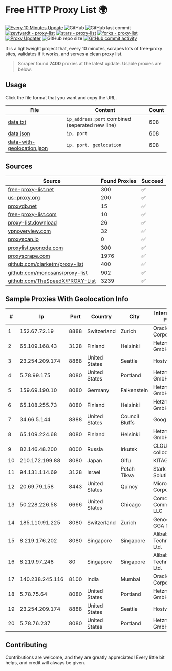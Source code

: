 
# Free HTTP Proxy List 🌍

[![Every 10 Minutes Update](https://github.com/mertguvencli/http-proxy-list/actions/workflows/main.yml/badge.svg?branch=main)](https://github.com/mertguvencli/http-proxy-list/actions/workflows/main.yml)
![GitHub](https://img.shields.io/github/license/mertguvencli/http-proxy-list)
![GitHub last commit](https://img.shields.io/github/last-commit/mertguvencli/http-proxy-list)
[![zevtyardt - proxy-list](https://img.shields.io/static/v1?label=zevtyardt&message=proxy-list&color=blue&logo=github)](https://github.com/zevtyardt/proxy-list "Go to GitHub repo")
[![stars - proxy-list](https://img.shields.io/github/stars/zevtyardt/proxy-list?style=social)](https://github.com/zevtyardt/proxy-list)
[![forks - proxy-list](https://img.shields.io/github/forks/zevtyardt/proxy-list?style=social)](https://github.com/zevtyardt/proxy-list)
[![Proxy Updater](https://github.com/zevtyardt/proxy-list/workflows/Proxy%20Updater/badge.svg)](https://github.com/zevtyardt/proxy-list/actions?query=workflow:"Proxy+Updater")
![GitHub repo size](https://img.shields.io/github/repo-size/zevtyardt/proxy-list)
[![GitHub commit activity](https://img.shields.io/github/commit-activity/m/zevtyardt/proxy-list?logo=commits)](https://github.com/zevtyardt/proxy-list/commits/main)

It is a lightweight project that, every 10 minutes, scrapes lots of free-proxy sites, validates if it works, and serves a clean proxy list.

> Scraper found **7400** proxies at the latest update. Usable proxies are below.

## Usage

Click the file format that you want and copy the URL.

|File|Content|Count|
|----|-------|-----|
|[data.txt](https://raw.githubusercontent.com/mertguvencli/http-proxy-list/main/proxy-list/data.txt)|`ip_address:port` combined (seperated new line)|608|
|[data.json](https://raw.githubusercontent.com/mertguvencli/http-proxy-list/main/proxy-list/data.json)|`ip, port`|608|
|[data-with-geolocation.json](https://raw.githubusercontent.com/mertguvencli/http-proxy-list/main/proxy-list/data-with-geolocation.json)|`ip, port, geolocation`|608|

## Sources

|Source|Found Proxies|Succeed|
|------|-------------|-------|
|[free-proxy-list.net](https://free-proxy-list.net)|300|✅|
|[us-proxy.org](https://www.us-proxy.org)|200|✅|
|[proxydb.net](http://proxydb.net)|15|✅|
|[free-proxy-list.com](https://free-proxy-list.com/?page=&port=&type%5B%5D=http&type%5B%5D=https&up_time=0&search=Search)|10|✅|
|[proxy-list.download](https://www.proxy-list.download/HTTP)|26|✅|
|[vpnoverview.com](https://vpnoverview.com/privacy/anonymous-browsing/free-proxy-servers)|32|✅|
|[proxyscan.io](https://www.proxyscan.io)|0|✅|
|[proxylist.geonode.com](https://proxylist.geonode.com/api/proxy-list?limit=300&page=1&sort_by=lastChecked&sort_type=desc&protocols=http,https)|300|✅|
|[proxyscrape.com](https://api.proxyscrape.com/v2/?request=displayproxies&protocol=http&timeout=10000&country=all&ssl=all&anonymity=all)|1976|✅|
|[github.com/clarketm/proxy-list](https://raw.githubusercontent.com/clarketm/proxy-list/master/proxy-list-raw.txt)|400|✅|
|[github.com/monosans/proxy-list](https://raw.githubusercontent.com/monosans/proxy-list/main/proxies/http.txt)|902|✅|
|[github.com/TheSpeedX/PROXY-List](https://raw.githubusercontent.com/TheSpeedX/PROXY-List/master/http.txt)|3239|✅|


## Sample Proxies With Geolocation Info

|#|Ip|Port|Country|City|Internet Service Provider|
|-|--|----|-------|----|-------------------------|
|1|152.67.72.19|8888|Switzerland|Zurich|Oracle Corporation|
|2|65.109.168.43|3128|Finland|Helsinki|Hetzner Online GmbH|
|3|23.254.209.174|8888|United States|Seattle|Hostwinds LLC.|
|4|5.78.99.175|8080|United States|Portland|Hetzner Online GmbH|
|5|159.69.190.10|8080|Germany|Falkenstein|Hetzner Online GmbH|
|6|65.108.255.73|8080|Finland|Helsinki|Hetzner Online GmbH|
|7|34.66.5.144|8888|United States|Council Bluffs|Google LLC|
|8|65.109.224.68|8080|Finland|Helsinki|Hetzner Online GmbH|
|9|82.146.48.200|8000|Russia|Irkutsk|CLOUD WebDC collocation|
|10|210.172.199.88|8080|Japan|Gifu|KITAGATA|
|11|94.131.114.69|3128|Israel|Petah Tikva|Stark Industries Solutions LTD|
|12|20.69.79.158|8443|United States|Quincy|Microsoft Corporation|
|13|50.228.226.58|6666|United States|Chicago|Comcast Cable Communications, LLC|
|14|185.110.91.225|8080|Switzerland|Zurich|Genossenschaft GGA Maur|
|15|8.219.176.202|8080|Singapore|Singapore|Alibaba (US) Technology Co., Ltd.|
|16|8.219.97.248|80|Singapore|Singapore|Alibaba (US) Technology Co., Ltd.|
|17|140.238.245.116|8100|India|Mumbai|Oracle Corporation|
|18|5.78.75.64|8080|United States|Portland|Hetzner Online GmbH|
|19|23.254.209.174|8888|United States|Seattle|Hostwinds LLC.|
|20|5.78.76.237|8080|United States|Portland|Hetzner Online GmbH|



## Contributing

Contributions are welcome, and they are greatly appreciated! Every
little bit helps, and credit will always be given.


